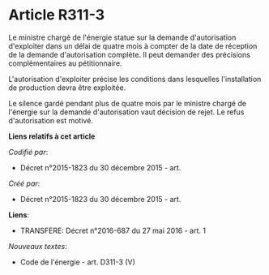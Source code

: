 # Article R311-3

Le ministre chargé de l'énergie statue sur la demande d'autorisation d'exploiter dans un délai de quatre mois à compter de la
date de réception de la demande d'autorisation complète. Il peut demander des précisions complémentaires au pétitionnaire.

L'autorisation d'exploiter précise les conditions dans lesquelles l'installation de production devra être exploitée.

Le silence gardé pendant plus de quatre mois par le ministre chargé de l'énergie sur la demande d'autorisation vaut décision
de rejet. Le refus d'autorisation est motivé.

**Liens relatifs à cet article**

_Codifié par_:

  - Décret n°2015-1823 du 30 décembre 2015 - art.

_Créé par_:

  - Décret n°2015-1823 du 30 décembre 2015 - art.

**Liens**:

  - TRANSFERE: Décret n°2016-687 du 27 mai 2016 - art. 1

_Nouveaux textes_:

  - Code de l'énergie - art. D311-3 (V)
